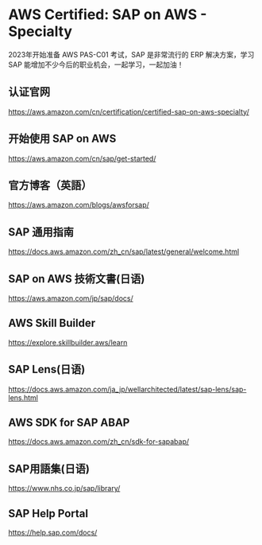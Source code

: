 AWS Certified: SAP on AWS - Specialty
======================================

2023年开始准备 AWS PAS-C01 考试，SAP 是非常流行的 ERP 解决方案，学习 SAP 能增加不少今后的职业机会，一起学习，一起加油！

## 认证官网

https://aws.amazon.com/cn/certification/certified-sap-on-aws-specialty/

## 开始使用 SAP on AWS

https://aws.amazon.com/cn/sap/get-started/

## 官方博客（英語）

https://aws.amazon.com/blogs/awsforsap/

## SAP 通用指南

https://docs.aws.amazon.com/zh_cn/sap/latest/general/welcome.html

## SAP on AWS 技術文書(日语)

https://aws.amazon.com/jp/sap/docs/

## AWS Skill Builder

https://explore.skillbuilder.aws/learn

## SAP Lens(日语)

https://docs.aws.amazon.com/ja_jp/wellarchitected/latest/sap-lens/sap-lens.html

## AWS SDK for SAP ABAP

https://docs.aws.amazon.com/zh_cn/sdk-for-sapabap/

## SAP用語集(日语)

https://www.nhs.co.jp/sap/library/

## SAP Help Portal

https://help.sap.com/docs/
